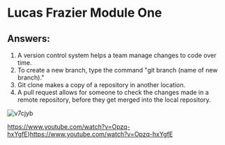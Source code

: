 # Lucas Frazier Module One

## Answers:

1. A version control system helps a team manage changes to code over time.
2. To create a new branch, type the command "git branch (name of new branch)."
3. Git clone makes a copy of a repository in another location.
4. A pull request allows for someone to check the changes made in a remote repository, before they get merged into the local repository.



![v7cjyb](https://github.com/Luke-Fraz4077/LucasFrazier_Training_Modules/assets/145143996/add14aa2-2ef4-45ef-a424-61586b063aab)

https://www.youtube.com/watch?v=Opzq-hxYgfE)https://www.youtube.com/watch?v=Opzq-hxYgfE

